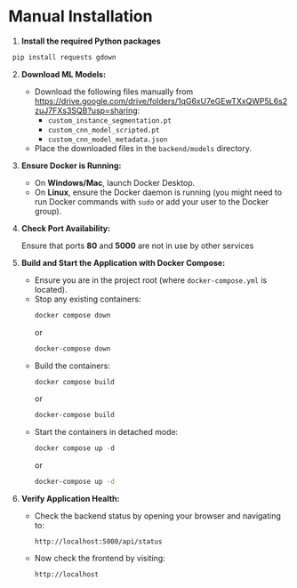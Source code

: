 # Manual Installation

1. **Install the required Python packages**

  ```bash
   pip install requests gdown
  ```

2. **Download ML Models:**
   - Download the following files manually from https://drive.google.com/drive/folders/1qG6xU7eGEwTXxQWP5L6s2zuJ7FXs3SQB?usp=sharing:
     - `custom_instance_segmentation.pt`
     - `custom_cnn_model_scripted.pt`
     - `custom_cnn_model_metadata.json`
   - Place the downloaded files in the `backend/models` directory.

3. **Ensure Docker is Running:**

   - On **Windows/Mac**, launch Docker Desktop.
   - On **Linux**, ensure the Docker daemon is running (you might need to run Docker commands with `sudo` or add your user to the Docker group).

4. **Check Port Availability:**

   Ensure that ports **80** and **5000** are not in use by other services

5. **Build and Start the Application with Docker Compose:**

   - Ensure you are in the project root (where `docker-compose.yml` is located).
   - Stop any existing containers:
     ```powershell
     docker compose down
     ```
     or
     ```bash
     docker-compose down
     ```
   - Build the containers:
     ```powershell
     docker compose build
     ```
     or
     ```bash
     docker-compose build
     ```
   - Start the containers in detached mode:
     ```powershell
     docker compose up -d
     ```
     or
     ```bash
     docker-compose up -d
     ```

6. **Verify Application Health:**

   - Check the backend status by opening your browser and navigating to:
     ```
     http://localhost:5000/api/status
     ```
   - Now check the frontend by visiting:
     ```
     http://localhost
     ```